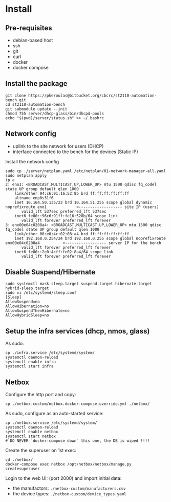 # Install #

## Pre-requisites

* debian-based host
* ssh
* git
* curl
* docker
* docker compose

## Install the package

```
git clone https://pkeroulas@bitbucket.org/cbcrc/st2110-automation-bench.git
cd st2110-automation-bench
git submodule update --init
chmod 755 server/dhcp-glass/bin/dhcpd-pools
echo "$(pwd)/server/status.sh" >> ~/.bashrc
```

## Network config

* uplink to the site network for users (DHCP)
* interface connected to the bench for the devices (Static IP)

Install the network config

```
sudo cp ./server/netplan.yaml /etc/netplan/01-network-manager-all.yaml
sudo netplan apply
ip a
2: eno1: <BROADCAST,MULTICAST,UP,LOWER_UP> mtu 1500 qdisc fq_codel state UP group default qlen 1000
    link/ether 94:c6:91:16:52:8b brd ff:ff:ff:ff:ff:ff
    altname enp0s31f6
    inet 10.164.50.135/23 brd 10.164.51.255 scope global dynamic noprefixroute eno1             <------------------- site IP (users)
       valid_lft 537sec preferred_lft 537sec
    inet6 fe80::96c6:91ff:fe16:528b/64 scope link 
       valid_lft forever preferred_lft forever
3: enx00e04c0208a4: <BROADCAST,MULTICAST,UP,LOWER_UP> mtu 1500 qdisc fq_codel state UP group default qlen 1000
    link/ether 00:e0:4c:02:08:a4 brd ff:ff:ff:ff:ff:ff
    inet 192.168.0.254/24 brd 192.168.0.255 scope global noprefixroute enx00e04c0208a4          <------------------ server IP for the bench
       valid_lft forever preferred_lft forever
    inet6 fe80::2e0:4cff:fe02:8a4/64 scope link 
       valid_lft forever preferred_lft forever
```

## Disable Suspend/Hibernate

```
sudo systemctl mask sleep.target suspend.target hibernate.target hybrid-sleep.target
sudo vi /etc/systemd/sleep.conf
[Sleep]
AllowSuspend=no
AllowHibernation=no
AllowSuspendThenHibernate=no
AllowHybridSleep=no
```

## Setup the infra services (dhcp, nmos, glass)

As sudo:

```
cp ./infra.service /etc/systemd/system/
systemctl daemon-reload
systemctl enable infra
systemctl start infra
```

## Netbox

Configure the http port and copy:

```
cp ./netbox-custom/netbox.docker-compose.override.yml ./netbox/
```

As sudo, configure as an auto-started service:

```
cp ./netbox.service /etc/systemd/system/
systemctl daemon-reload
systemctl enable netbox
systemctl start netbox
# DO NEVER `docker-compose down` this one, the DB is wiped !!!!
```

Create the superuser on 1st exec:

```
cd ./netbox/
docker-compose exec netbox /opt/netbox/netbox/manage.py createsuperuser
```

Login to the web UI: (port 2000) and import initial data:

- the manufactors: `./netbox-custom/manufacturers.csv`
- the device types: `./netbox-custom/device_types.yaml`
